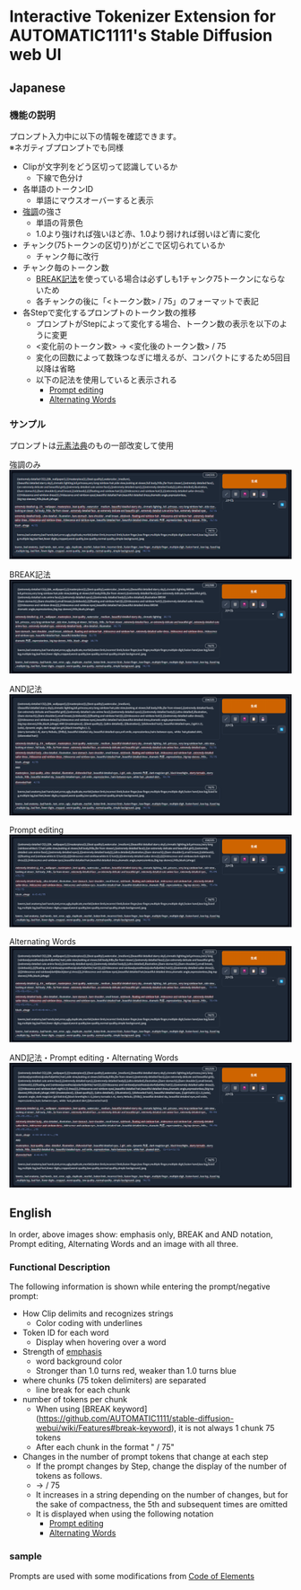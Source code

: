 # Interactive Tokenizer Extension for AUTOMATIC1111's Stable Diffusion web UI 
## Japanese
### 機能の説明
プロンプト入力中に以下の情報を確認できます。  
※ネガティブプロンプトでも同様

- Clipが文字列をどう区切って認識しているか
  - 下線で色分け
- 各単語のトークンID
  - 単語にマウスオーバーすると表示
- [強調](https://github.com/AUTOMATIC1111/stable-diffusion-webui/wiki/Features#attentionemphasis)の強さ
  - 単語の背景色
  - 1.0より強ければ強いほど赤、1.0より弱ければ弱いほど青に変化
- チャンク(75トークンの区切り)がどこで区切られているか
  - チャンク毎に改行
- チャンク毎のトークン数
  - [BREAK記法](https://github.com/AUTOMATIC1111/stable-diffusion-webui/wiki/Features#break-keyword)を使っている場合は必ずしも1チャンク75トークンにならないため
  - 各チャンクの後に「<トークン数> / 75」のフォーマットで表記
- 各Stepで変化するプロンプトのトークン数の推移
  - プロンプトがStepによって変化する場合、トークン数の表示を以下のように変更
  - <変化前のトークン数> -> <変化後のトークン数> / 75
  - 変化の回数によって数珠つなぎに増えるが、コンパクトにするため5回目以降は省略
  - 以下の記法を使用していると表示される
    - [Prompt editing](https://github.com/AUTOMATIC1111/stable-diffusion-webui/wiki/Features#prompt-editing)
    - [Alternating Words](https://github.com/AUTOMATIC1111/stable-diffusion-webui/wiki/Features#alternating-words)

### サンプル
プロンプトは[元素法典](https://docs.qq.com/doc/DWHl3am5Zb05QbGVs)のもの一部改変して使用

強調のみ
![](sample01.png)

BREAK記法
![](sample02.png)

AND記法
![](sampleA.png)

Prompt editing
![](sampleB.png)

Alternating Words
![](sampleC.png)

AND記法・Prompt editing・Alternating Words
![](sampleABC.png)

## English
In order, above images show: emphasis only, BREAK and AND notation, Prompt editing, Alternating Words and an image with all three.

### Functional Description
The following information is shown while entering the prompt/negative prompt:

- How Clip delimits and recognizes strings
  - Color coding with underlines
- Token ID for each word
  - Display when hovering over a word
- Strength of [emphasis](https://github.com/AUTOMATIC1111/stable-diffusion-webui/wiki/Features#attentionemphasis)
  - word background color
  - Stronger than 1.0 turns red, weaker than 1.0 turns blue
- where chunks (75 token delimiters) are separated
  - line break for each chunk
- number of tokens per chunk
  - When using [BREAK keyword] (https://github.com/AUTOMATIC1111/stable-diffusion-webui/wiki/Features#break-keyword), it is not always 1 chunk 75 tokens
  - After each chunk in the format "<number of tokens> / 75"
- Changes in the number of prompt tokens that change at each step
  - If the prompt changes by Step, change the display of the number of tokens as follows.
  - <Number of tokens before change> -> <Number of tokens after change> / 75
  - It increases in a string depending on the number of changes, but for the sake of compactness, the 5th and subsequent times are omitted
  - It is displayed when using the following notation
     - [Prompt editing](https://github.com/AUTOMATIC1111/stable-diffusion-webui/wiki/Features#prompt-editing)
    - [Alternating Words](https://github.com/AUTOMATIC1111/stable-diffusion-webui/wiki/Features#alternating-words)

### sample
Prompts are used with some modifications from [Code of Elements](https://docs.qq.com/doc/DWHl3am5Zb05QbGVs)
